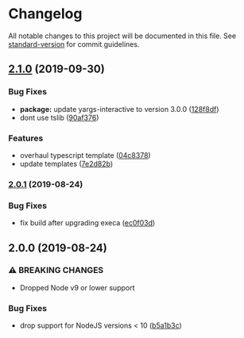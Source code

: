 # Changelog

All notable changes to this project will be documented in this file. See [standard-version](https://github.com/conventional-changelog/standard-version) for commit guidelines.

## [2.1.0](https://github.com/favware/create-djsbot/compare/v2.0.1...v2.1.0) (2019-09-30)


### Bug Fixes

* **package:** update yargs-interactive to version 3.0.0 ([128f8df](https://github.com/favware/create-djsbot/commit/128f8df))
* dont use tslib ([90af376](https://github.com/favware/create-djsbot/commit/90af376))


### Features

* overhaul typescript template ([04c8378](https://github.com/favware/create-djsbot/commit/04c8378))
* update templates ([7e2d82b](https://github.com/favware/create-djsbot/commit/7e2d82b))

### [2.0.1](https://github.com/favware/create-djsbot/compare/v2.0.0...v2.0.1) (2019-08-24)


### Bug Fixes

* fix build after upgrading execa ([ec0f03d](https://github.com/favware/create-djsbot/commit/ec0f03d))

## 2.0.0 (2019-08-24)


### ⚠ BREAKING CHANGES

* Dropped Node v9 or lower support

### Bug Fixes

* drop support for NodeJS versions < 10 ([b5a1b3c](https://github.com/favware/create-djsbot/commit/b5a1b3c))
